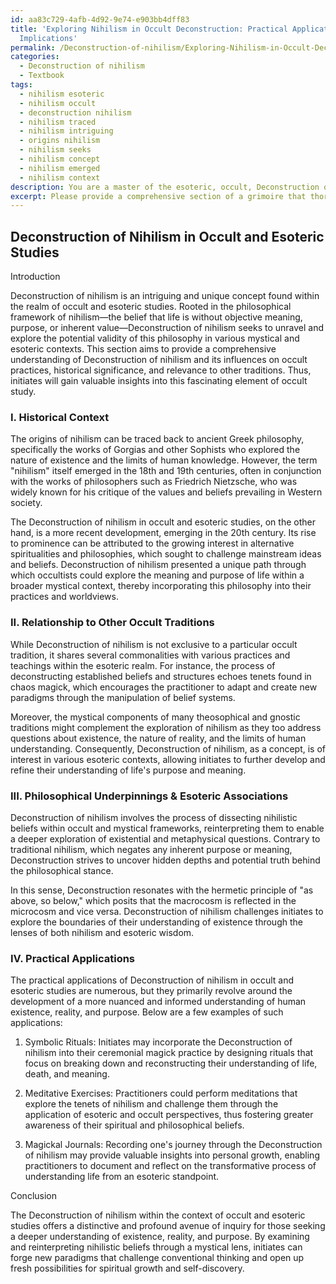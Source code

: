 ```yaml
---
id: aa83c729-4afb-4d92-9e74-e903bb4dff83
title: 'Exploring Nihilism in Occult Deconstruction: Practical Applications and Esoteric
  Implications'
permalink: /Deconstruction-of-nihilism/Exploring-Nihilism-in-Occult-Deconstruction-Practical-Applications-and-Esoteric-Implications/
categories:
  - Deconstruction of nihilism
  - Textbook
tags:
  - nihilism esoteric
  - nihilism occult
  - deconstruction nihilism
  - nihilism traced
  - nihilism intriguing
  - origins nihilism
  - nihilism seeks
  - nihilism concept
  - nihilism emerged
  - nihilism context
description: You are a master of the esoteric, occult, Deconstruction of nihilism and education, you have written many textbooks on the subject in ways that provide students with rich and deep understanding of the subject. You are being asked to write textbook-like sections on a topic and you do it with full context, explainability, and reliability in accuracy to the true facts of the topic at hand, in a textbook style that a student would easily be able to learn from, in a rich, engaging, and contextual way. Always include relevant context (such as formulas and history), related concepts, and in a way that someone can gain deep insights from.
excerpt: Please provide a comprehensive section of a grimoire that thoroughly explains the concept of Deconstruction of nihilism within the context of occult and esoteric studies. This section should offer initiates clear insights and understanding of the practices associated with it and delve into its philosophical underpinnings. Provide a brief historical backdrop, discuss its relationship to other occult traditions, and outline practical applications to enhance the reader's grasp of Deconstruction of nihilism.
---
```


## Deconstruction of Nihilism in Occult and Esoteric Studies

Introduction

Deconstruction of nihilism is an intriguing and unique concept found within the realm of occult and esoteric studies. Rooted in the philosophical framework of nihilism—the belief that life is without objective meaning, purpose, or inherent value—Deconstruction of nihilism seeks to unravel and explore the potential validity of this philosophy in various mystical and esoteric contexts. This section aims to provide a comprehensive understanding of Deconstruction of nihilism and its influences on occult practices, historical significance, and relevance to other traditions. Thus, initiates will gain valuable insights into this fascinating element of occult study.

### I. Historical Context

The origins of nihilism can be traced back to ancient Greek philosophy, specifically the works of Gorgias and other Sophists who explored the nature of existence and the limits of human knowledge. However, the term "nihilism" itself emerged in the 18th and 19th centuries, often in conjunction with the works of philosophers such as Friedrich Nietzsche, who was widely known for his critique of the values and beliefs prevailing in Western society.

The Deconstruction of nihilism in occult and esoteric studies, on the other hand, is a more recent development, emerging in the 20th century. Its rise to prominence can be attributed to the growing interest in alternative spiritualities and philosophies, which sought to challenge mainstream ideas and beliefs. Deconstruction of nihilism presented a unique path through which occultists could explore the meaning and purpose of life within a broader mystical context, thereby incorporating this philosophy into their practices and worldviews.

### II. Relationship to Other Occult Traditions

While Deconstruction of nihilism is not exclusive to a particular occult tradition, it shares several commonalities with various practices and teachings within the esoteric realm. For instance, the process of deconstructing established beliefs and structures echoes tenets found in chaos magick, which encourages the practitioner to adapt and create new paradigms through the manipulation of belief systems.

Moreover, the mystical components of many theosophical and gnostic traditions might complement the exploration of nihilism as they too address questions about existence, the nature of reality, and the limits of human understanding. Consequently, Deconstruction of nihilism, as a concept, is of interest in various esoteric contexts, allowing initiates to further develop and refine their understanding of life's purpose and meaning.

### III. Philosophical Underpinnings & Esoteric Associations

Deconstruction of nihilism involves the process of dissecting nihilistic beliefs within occult and mystical frameworks, reinterpreting them to enable a deeper exploration of existential and metaphysical questions. Contrary to traditional nihilism, which negates any inherent purpose or meaning, Deconstruction strives to uncover hidden depths and potential truth behind the philosophical stance.

In this sense, Deconstruction resonates with the hermetic principle of "as above, so below," which posits that the macrocosm is reflected in the microcosm and vice versa. Deconstruction of nihilism challenges initiates to explore the boundaries of their understanding of existence through the lenses of both nihilism and esoteric wisdom.

### IV. Practical Applications

The practical applications of Deconstruction of nihilism in occult and esoteric studies are numerous, but they primarily revolve around the development of a more nuanced and informed understanding of human existence, reality, and purpose. Below are a few examples of such applications:

1. Symbolic Rituals: Initiates may incorporate the Deconstruction of nihilism into their ceremonial magick practice by designing rituals that focus on breaking down and reconstructing their understanding of life, death, and meaning.

2. Meditative Exercises: Practitioners could perform meditations that explore the tenets of nihilism and challenge them through the application of esoteric and occult perspectives, thus fostering greater awareness of their spiritual and philosophical beliefs.

3. Magickal Journals: Recording one's journey through the Deconstruction of nihilism may provide valuable insights into personal growth, enabling practitioners to document and reflect on the transformative process of understanding life from an esoteric standpoint.

Conclusion

The Deconstruction of nihilism within the context of occult and esoteric studies offers a distinctive and profound avenue of inquiry for those seeking a deeper understanding of existence, reality, and purpose. By examining and reinterpreting nihilistic beliefs through a mystical lens, initiates can forge new paradigms that challenge conventional thinking and open up fresh possibilities for spiritual growth and self-discovery.
